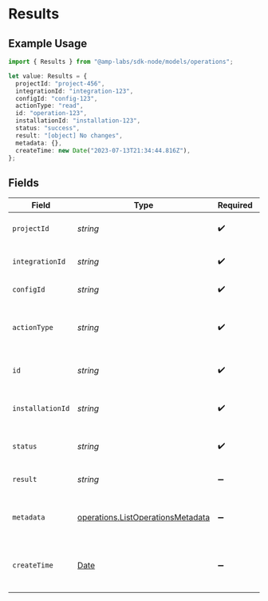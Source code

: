 # Results

## Example Usage

```typescript
import { Results } from "@amp-labs/sdk-node/models/operations";

let value: Results = {
  projectId: "project-456",
  integrationId: "integration-123",
  configId: "config-123",
  actionType: "read",
  id: "operation-123",
  installationId: "installation-123",
  status: "success",
  result: "[object] No changes",
  metadata: {},
  createTime: new Date("2023-07-13T21:34:44.816Z"),
};
```

## Fields

| Field                                                                                         | Type                                                                                          | Required                                                                                      | Description                                                                                   | Example                                                                                       |
| --------------------------------------------------------------------------------------------- | --------------------------------------------------------------------------------------------- | --------------------------------------------------------------------------------------------- | --------------------------------------------------------------------------------------------- | --------------------------------------------------------------------------------------------- |
| `projectId`                                                                                   | *string*                                                                                      | :heavy_check_mark:                                                                            | The Ampersand project ID.                                                                     | project-456                                                                                   |
| `integrationId`                                                                               | *string*                                                                                      | :heavy_check_mark:                                                                            | The integration ID.                                                                           | integration-123                                                                               |
| `configId`                                                                                    | *string*                                                                                      | :heavy_check_mark:                                                                            | The config ID.                                                                                | config-123                                                                                    |
| `actionType`                                                                                  | *string*                                                                                      | :heavy_check_mark:                                                                            | The action type to perform for the given object.                                              | read                                                                                          |
| `id`                                                                                          | *string*                                                                                      | :heavy_check_mark:                                                                            | The operation ID.                                                                             | operation-123                                                                                 |
| `installationId`                                                                              | *string*                                                                                      | :heavy_check_mark:                                                                            | The Ampersand installation ID.                                                                | installation-123                                                                              |
| `status`                                                                                      | *string*                                                                                      | :heavy_check_mark:                                                                            | The status of the operation.                                                                  | success                                                                                       |
| `result`                                                                                      | *string*                                                                                      | :heavy_minus_sign:                                                                            | The result of the operation.                                                                  | [object] No changes                                                                           |
| `metadata`                                                                                    | [operations.ListOperationsMetadata](../../models/operations/listoperationsmetadata.md)        | :heavy_minus_sign:                                                                            | Metadata associated with the operation.                                                       | {}                                                                                            |
| `createTime`                                                                                  | [Date](https://developer.mozilla.org/en-US/docs/Web/JavaScript/Reference/Global_Objects/Date) | :heavy_minus_sign:                                                                            | The time the operation was created.                                                           | 2023-07-13T21:34:44.816Z                                                                      |